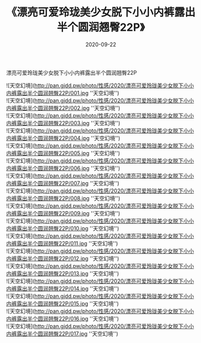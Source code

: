 ﻿---
layout: post
title:  《漂亮可爱玲珑美少女脱下小小内裤露出半个圆润翘臀22P》
date:   2020-09-22
img: http://pan.gjdd.pw/photo/性感/2020/漂亮可爱玲珑美少女脱下小小内裤露出半个圆润翘臀22P/000.jpg
categories: [美女, 性感, 泳衣]
---

漂亮可爱玲珑美少女脱下小小内裤露出半个圆润翘臀22P



![天空幻境](http://pan.gjdd.pw/photo/性感/2020/漂亮可爱玲珑美少女脱下小小内裤露出半个圆润翘臀22P/001.jpg ''天空幻境'') <br>
![天空幻境](http://pan.gjdd.pw/photo/性感/2020/漂亮可爱玲珑美少女脱下小小内裤露出半个圆润翘臀22P/002.jpg ''天空幻境'') <br>
![天空幻境](http://pan.gjdd.pw/photo/性感/2020/漂亮可爱玲珑美少女脱下小小内裤露出半个圆润翘臀22P/003.jpg ''天空幻境'') <br>
![天空幻境](http://pan.gjdd.pw/photo/性感/2020/漂亮可爱玲珑美少女脱下小小内裤露出半个圆润翘臀22P/004.jpg ''天空幻境'') <br>
![天空幻境](http://pan.gjdd.pw/photo/性感/2020/漂亮可爱玲珑美少女脱下小小内裤露出半个圆润翘臀22P/005.jpg ''天空幻境'') <br>
![天空幻境](http://pan.gjdd.pw/photo/性感/2020/漂亮可爱玲珑美少女脱下小小内裤露出半个圆润翘臀22P/006.jpg ''天空幻境'') <br>
![天空幻境](http://pan.gjdd.pw/photo/性感/2020/漂亮可爱玲珑美少女脱下小小内裤露出半个圆润翘臀22P/007.jpg ''天空幻境'') <br>
![天空幻境](http://pan.gjdd.pw/photo/性感/2020/漂亮可爱玲珑美少女脱下小小内裤露出半个圆润翘臀22P/008.jpg ''天空幻境'') <br>
![天空幻境](http://pan.gjdd.pw/photo/性感/2020/漂亮可爱玲珑美少女脱下小小内裤露出半个圆润翘臀22P/009.jpg ''天空幻境'') <br>
![天空幻境](http://pan.gjdd.pw/photo/性感/2020/漂亮可爱玲珑美少女脱下小小内裤露出半个圆润翘臀22P/010.jpg ''天空幻境'') <br>
![天空幻境](http://pan.gjdd.pw/photo/性感/2020/漂亮可爱玲珑美少女脱下小小内裤露出半个圆润翘臀22P/011.jpg ''天空幻境'') <br>
![天空幻境](http://pan.gjdd.pw/photo/性感/2020/漂亮可爱玲珑美少女脱下小小内裤露出半个圆润翘臀22P/012.jpg ''天空幻境'') <br>
![天空幻境](http://pan.gjdd.pw/photo/性感/2020/漂亮可爱玲珑美少女脱下小小内裤露出半个圆润翘臀22P/013.jpg ''天空幻境'') <br>
![天空幻境](http://pan.gjdd.pw/photo/性感/2020/漂亮可爱玲珑美少女脱下小小内裤露出半个圆润翘臀22P/014.jpg ''天空幻境'') <br>
![天空幻境](http://pan.gjdd.pw/photo/性感/2020/漂亮可爱玲珑美少女脱下小小内裤露出半个圆润翘臀22P/015.jpg ''天空幻境'') <br>
![天空幻境](http://pan.gjdd.pw/photo/性感/2020/漂亮可爱玲珑美少女脱下小小内裤露出半个圆润翘臀22P/016.jpg ''天空幻境'') <br>
![天空幻境](http://pan.gjdd.pw/photo/性感/2020/漂亮可爱玲珑美少女脱下小小内裤露出半个圆润翘臀22P/017.jpg ''天空幻境'') <br>